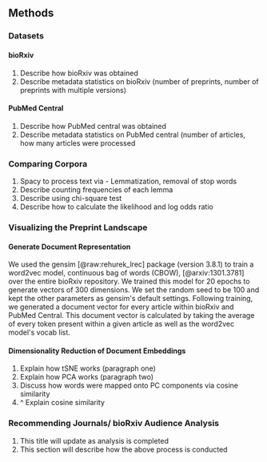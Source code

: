 ## Methods

### Datasets

#### bioRxiv
1. Describe how bioRxiv was obtained
2. Describe metadata statistics on bioRxiv (number of preprints, number of preprints with multiple versions)

#### PubMed Central
1. Describe how PubMed central was obtained
2. Describe metadata statistics on PubMed central (number of articles, how many articles were processed

### Comparing Corpora
1. Spacy to process text via - Lemmatization, removal of stop words
2. Describe counting frequencies of each lemma
3. Describe using chi-square test
4. Describe how to calculate the likelihood and log odds ratio

### Visualizing the Preprint Landscape

#### Generate Document Representation
We used the gensim [@raw:rehurek_lrec] package (version 3.8.1) to train a word2vec model, continuous bag of words (CBOW), [@arxiv:1301.3781] over the entire bioRxiv repository. 
We trained this model for 20 epochs to generate vectors of 300 dimensions.
We set the random seed to be 100 and kept the other parameters as gensim's default settings.
Following training, we generated a document vector for every article within bioRxiv and PubMed Central.
This document vector is calculated by taking the average of every token present within a given article as well as the word2vec model's vocab list.

#### Dimensionality Reduction of Document Embeddings
1. Explain how tSNE works (paragraph one)
2. Explain how PCA works  (paragraph two)
3. Discuss how words were mapped onto PC components via cosine similarity
4. ^ Explain cosine similarity

### Recommending Journals/ bioRxiv Audience Analysis
1. This title will update as analysis is completed
2. This section will describe how the above process is conducted
